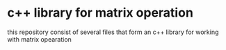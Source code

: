 # c++ library for matrix operation
this repository consist of several files that form an c++ library for working with matrix opearation
